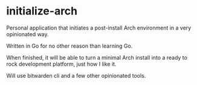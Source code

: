 # initialize-arch
Personal application that initiates a post-install Arch environment in a very opinionated way.

Written in Go for no other reason than learning Go.

When finished, it will be able to turn a minimal Arch install into a ready to rock development platform, just how I like it.

Will use bitwarden cli and a few other opinionated tools.
